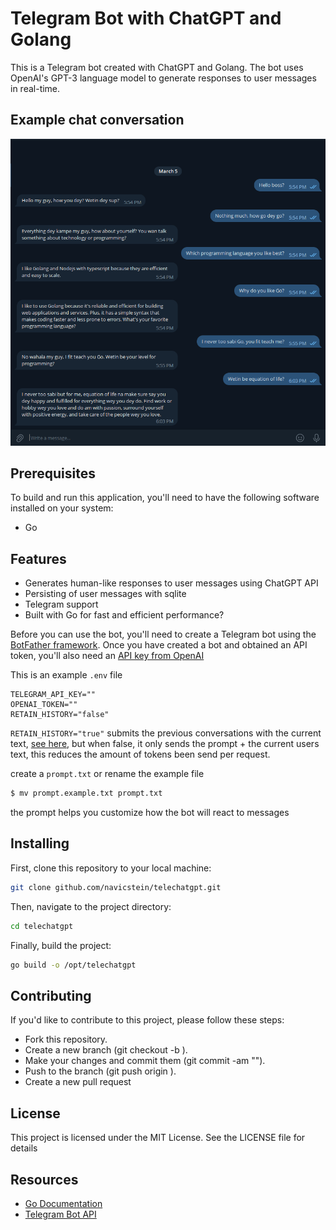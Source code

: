 # Telegram Bot with ChatGPT and Golang

This is a Telegram bot created with ChatGPT and Golang. The bot uses OpenAI's GPT-3 language model to generate responses to user messages in real-time.


## Example chat conversation
![Example Image](./screenshots/scrnsht1.png "An example conversation")

## Prerequisites
To build and run this application, you'll need to have the following software installed on your system:

- Go

## Features
- Generates human-like responses to user messages using ChatGPT API
- Persisting of user messages with sqlite
- Telegram support
- Built with Go for fast and efficient performance?

Before you can use the bot, you'll need to create a Telegram bot using the [BotFather framework](https://t.me/botfather). Once you have created a bot and obtained an API token, you'll also need an [API key from OpenAI](https://platform.openai.com/account/api-keys)

This is an example `.env` file
```.env
TELEGRAM_API_KEY=""
OPENAI_TOKEN=""
RETAIN_HISTORY="false"

```
`RETAIN_HISTORY="true"` submits the previous conversations with the current text, [see here](https://platform.openai.com/docs/guides/chat/introduction), but when false, it only sends the prompt + the current users text, this reduces the amount of tokens been send per request.

create a `prompt.txt` or rename the example file

```sh
$ mv prompt.example.txt prompt.txt
```
the prompt helps you customize how the bot will react to messages


## Installing
First, clone this repository to your local machine:

```sh
git clone github.com/navicstein/telechatgpt.git
```

Then, navigate to the project directory:

```sh
cd telechatgpt
```

Finally, build the project:

```sh
go build -o /opt/telechatgpt
```

## Contributing
If you'd like to contribute to this project, please follow these steps:

- Fork this repository.
- Create a new branch (git checkout -b <branch-name>).
- Make your changes and commit them (git commit -am "<commit-message>").
- Push to the branch (git push origin <branch-name>).
- Create a new pull request

## License
This project is licensed under the MIT License. See the LICENSE file for details


## Resources
- [Go Documentation](https://golang.org/doc/)
- [Telegram Bot API](https://core.telegram.org/bots/api)